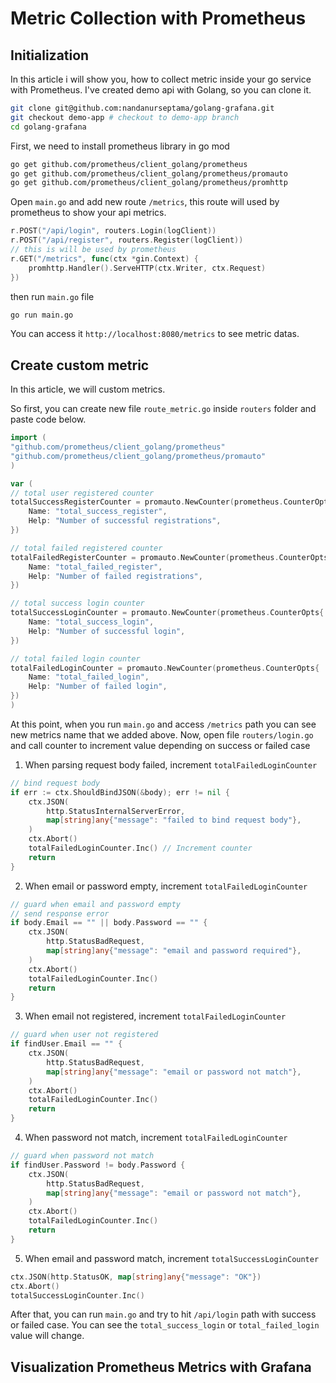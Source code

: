 # Metric Collection with Prometheus

## Initialization

In this article i will show you, how to collect metric inside your go service with Prometheus.
I've created demo api with Golang, so you can clone it.

```bash
git clone git@github.com:nandanurseptama/golang-grafana.git
git checkout demo-app # checkout to demo-app branch
cd golang-grafana
```

First, we need to install prometheus library in go mod

```bash
go get github.com/prometheus/client_golang/prometheus
go get github.com/prometheus/client_golang/prometheus/promauto
go get github.com/prometheus/client_golang/prometheus/promhttp
```

Open `main.go` and add new route `/metrics`, this route will used by prometheus to show your api metrics.

```go
r.POST("/api/login", routers.Login(logClient))
r.POST("/api/register", routers.Register(logClient))
// this is will be used by prometheus
r.GET("/metrics", func(ctx *gin.Context) {
    promhttp.Handler().ServeHTTP(ctx.Writer, ctx.Request)
})
```

then run `main.go` file

```bash
go run main.go
```

You can access it `http://localhost:8080/metrics` to see metric datas.

## Create custom metric

In this article, we will custom metrics.

So first, you can create new file `route_metric.go` inside `routers` folder and paste code below.

```go
import (
"github.com/prometheus/client_golang/prometheus"
"github.com/prometheus/client_golang/prometheus/promauto"
)

var (
// total user registered counter
totalSuccessRegisterCounter = promauto.NewCounter(prometheus.CounterOpts{
    Name: "total_success_register",
    Help: "Number of successful registrations",
})

// total failed registered counter
totalFailedRegisterCounter = promauto.NewCounter(prometheus.CounterOpts{
    Name: "total_failed_register",
    Help: "Number of failed registrations",
})

// total success login counter
totalSuccessLoginCounter = promauto.NewCounter(prometheus.CounterOpts{
    Name: "total_success_login",
    Help: "Number of successful login",
})

// total failed login counter
totalFailedLoginCounter = promauto.NewCounter(prometheus.CounterOpts{
    Name: "total_failed_login",
    Help: "Number of failed login",
})
)
```

At this point, when you run `main.go` and access `/metrics` path you can see new metrics name that we added above. Now, open file `routers/login.go` and call counter to increment value depending on success or failed case

1. When parsing request body failed, increment `totalFailedLoginCounter`

```go
// bind request body
if err := ctx.ShouldBindJSON(&body); err != nil {
    ctx.JSON(
        http.StatusInternalServerError,
        map[string]any{"message": "failed to bind request body"},
    )
    ctx.Abort()
    totalFailedLoginCounter.Inc() // Increment counter
    return
}
```

2. When email or password empty, increment `totalFailedLoginCounter`

```go
// guard when email and password empty
// send response error
if body.Email == "" || body.Password == "" {
    ctx.JSON(
        http.StatusBadRequest,
        map[string]any{"message": "email and password required"},
    )
    ctx.Abort()
    totalFailedLoginCounter.Inc()
    return
}
```

3. When email not registered, increment `totalFailedLoginCounter`

```go
// guard when user not registered
if findUser.Email == "" {
    ctx.JSON(
        http.StatusBadRequest,
        map[string]any{"message": "email or password not match"},
    )
    ctx.Abort()
    totalFailedLoginCounter.Inc()
    return
}
```

4. When password not match, increment `totalFailedLoginCounter`

```go
// guard when password not match
if findUser.Password != body.Password {
    ctx.JSON(
        http.StatusBadRequest,
        map[string]any{"message": "email or password not match"},
    )
    ctx.Abort()
    totalFailedLoginCounter.Inc()
    return
}
```

5. When email and password match, increment `totalSuccessLoginCounter`

```go
ctx.JSON(http.StatusOK, map[string]any{"message": "OK"})
ctx.Abort()
totalSuccessLoginCounter.Inc()
```

After that, you can run `main.go` and try to hit `/api/login` path with success or failed case. You can see the `total_success_login` or `total_failed_login` value will change.


## Visualization Prometheus Metrics with Grafana



